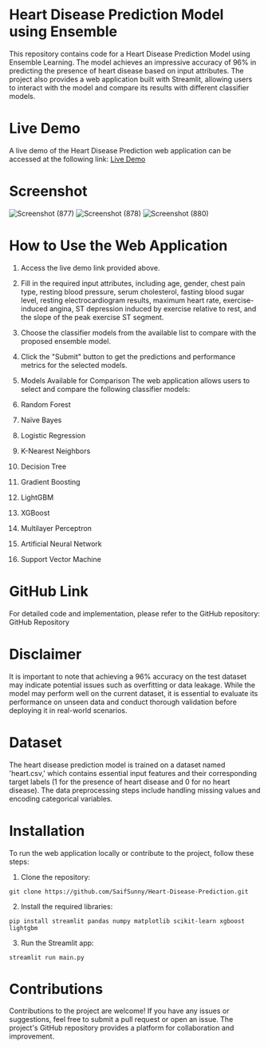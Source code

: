 # Heart Disease Prediction Model using Ensemble
This repository contains code for a Heart Disease Prediction Model using Ensemble Learning. The model achieves an impressive accuracy of 96% in predicting the presence of heart disease based on input attributes. The project also provides a web application built with Streamlit, allowing users to interact with the model and compare its results with different classifier models.

# Live Demo
A live demo of the Heart Disease Prediction web application can be accessed at the following link: [Live Demo](https://heart-disease-prediction-ensamble.streamlit.app/)

# Screenshot
![Screenshot (877)](https://github.com/SaifSunny/Heart-Disease-Prediction/assets/72490093/a9041230-680a-4ed2-aa3c-4f31e1feaa36)
![Screenshot (878)](https://github.com/SaifSunny/Heart-Disease-Prediction/assets/72490093/1610b5d4-7aaa-482f-a689-455d57ad4375)
![Screenshot (880)](https://github.com/SaifSunny/Heart-Disease-Prediction/assets/72490093/5f2c8406-c61b-4baf-84a9-070fb6fec18d)

# How to Use the Web Application
1. Access the live demo link provided above.
2. Fill in the required input attributes, including age, gender, chest pain type, resting blood pressure, serum cholesterol, fasting blood sugar level, resting electrocardiogram results, maximum heart rate, exercise-induced angina, ST depression induced by exercise relative to rest, and the slope of the peak exercise ST segment.
3. Choose the classifier models from the available list to compare with the proposed ensemble model.
4. Click the "Submit" button to get the predictions and performance metrics for the selected models.
5. Models Available for Comparison
The web application allows users to select and compare the following classifier models:

1. Random Forest
2. Naïve Bayes
3. Logistic Regression
4. K-Nearest Neighbors
5. Decision Tree
6. Gradient Boosting
7. LightGBM
8. XGBoost
9. Multilayer Perceptron
10. Artificial Neural Network
11. Support Vector Machine

# GitHub Link
For detailed code and implementation, please refer to the GitHub repository: GitHub Repository

# Disclaimer
It is important to note that achieving a 96% accuracy on the test dataset may indicate potential issues such as overfitting or data leakage. While the model may perform well on the current dataset, it is essential to evaluate its performance on unseen data and conduct thorough validation before deploying it in real-world scenarios.

# Dataset
The heart disease prediction model is trained on a dataset named 'heart.csv,' which contains essential input features and their corresponding target labels (1 for the presence of heart disease and 0 for no heart disease). The data preprocessing steps include handling missing values and encoding categorical variables.

# Installation
To run the web application locally or contribute to the project, follow these steps:

1. Clone the repository:
```
git clone https://github.com/SaifSunny/Heart-Disease-Prediction.git
```
2. Install the required libraries:
```
pip install streamlit pandas numpy matplotlib scikit-learn xgboost lightgbm
```
3. Run the Streamlit app:
```
streamlit run main.py
```
# Contributions
Contributions to the project are welcome! If you have any issues or suggestions, feel free to submit a pull request or open an issue. The project's GitHub repository provides a platform for collaboration and improvement.
